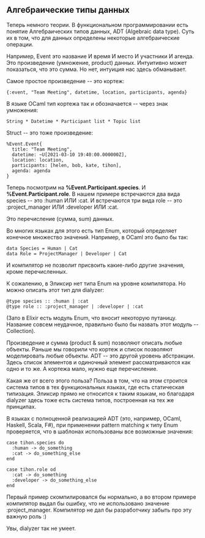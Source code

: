 ## Алгебраические типы данных

Теперь немного теории. В функциональном программировании есть понятие Алгебраических типов данных, ADT (Algebraic data type). 
Суть их в том, что для данных определены некоторые алгебраические операции.

Например, Event это название И время И место И участники И агенда. Это произведение (умножение, product) данных. Интуитивно может показаться, что это сумма. Но нет, интуиция нас здесь обманывает. 

Самое простое произведение -- это кортеж:
```
{:event, "Team Meeting", datetime, location, participants, agenda}
```

В языке OCaml тип кортежа так и обозначается -- через знак умножения:
```
String * Datetime * Participant list * Topic list
```

Struct -- это тоже произведение:
```
%Event.Event{
  title: "Team Meeting",
  datetime: ~U[2021-03-10 19:40:00.000000Z],
  location: location,
  participants: [helen, bob, kate, tihon],
  agenda: agenda
}
```

Теперь посмотрим на **%Event.Participant.species**. И **%Event.Participant.role**. 
В нашем примере встречаются два вида species -- это :human ИЛИ :cat. 
И встречаются три вида role -- это :project_manager ИЛИ :developer ИЛИ :cat.

Это перечисление (сумма, sum) данных. 

Во многих языках для этого есть тип Enum, который определяет конечное множество значений.
Например, в OCaml это было бы так:
```
data Species = Human | Cat
data Role = ProjectManager | Developer | Cat
```
И компилятор не позволит присвоить какие-либо другие значения, кроме перечисленных.

К сожалению, в Эликсир нет типа Enum на уровне компилятора. Но можно описать этот тип для dialyzer:
```
@type species :: :human | :cat
@type role :: :project_manager | :developer | :cat
```
(Зато в Elixir есть модуль Enum, что вносит некоторую путаницу. Название совсем неудачное, правильно было бы назвать этот модуль -- Collection).

Произведение и сумма (product & sum) позволяют описать любые объекты. Раньше мы говорили что кортеж и список позволяют моделировать любые объекты. ADT -- это другой уровень абстракции. Здесь список элементов и одиночный элемент рассматриваются как одно и то же. А кортежа мало, нужно еще перечисление.

Какая же от всего этого польза? Польза в том, что на этом строится система типов в тех функциональных языках, где есть статическая типизация. Эликсир прямо не относится к таким языкам, но благодаря dialyzer здесь тоже есть система типов, построенная на тех же принципах. 

В языках с полноценной реализацией ADT (это, например, OCaml, Haskell, Scala, F#), при применении pattern matching к типу Enum проверяется, что в шаблонах использованы все возможные значения:
```
case tihon.species do
  :human -> do_something
  :cat -> do_something_else
end

case tihon.role od
  :cat -> do_something
  :developer -> do_something_else
end
```
Первый пример скомпилировался бы нормально, а во втором примере компилятор выдал бы ошибку, что не использовано значение :project_manager. Компилятор не дал бы разработчику забыть про эту важную роль :)

Увы, dialyzer так не умеет.
